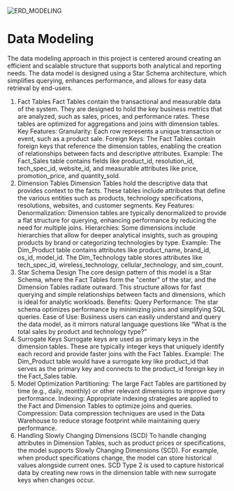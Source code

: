 ![ERD_MODELING](https://github.com/user-attachments/assets/4142b413-1828-4fad-a12e-c56fd992da90)

# Data Modeling
The data modeling approach in this project is centered around creating an efficient and scalable structure that supports both analytical and reporting needs. The data model is designed using a Star Schema architecture, which simplifies querying, enhances performance, and allows for easy data retrieval by end-users.

1. Fact Tables
Fact Tables contain the transactional and measurable data of the system. They are designed to hold the key business metrics that are analyzed, such as sales, prices, and performance rates. These tables are optimized for aggregations and joins with dimension tables.
Key Features:
Granularity: Each row represents a unique transaction or event, such as a product sale.
Foreign Keys: The Fact Tables contain foreign keys that reference the dimension tables, enabling the creation of relationships between facts and descriptive attributes.
Example: The Fact_Sales table contains fields like product_id, resolution_id, tech_spec_id, website_id, and measurable attributes like price, promotion_price, and quantity_sold.
2. Dimension Tables
Dimension Tables hold the descriptive data that provides context to the facts. These tables include attributes that define the various entities such as products, technology specifications, resolutions, websites, and customer segments.
Key Features:
Denormalization: Dimension tables are typically denormalized to provide a flat structure for querying, enhancing performance by reducing the need for multiple joins.
Hierarchies: Some dimensions include hierarchies that allow for deeper analytical insights, such as grouping products by brand or categorizing technologies by type.
Example:
The Dim_Product table contains attributes like product_name, brand_id, os_id, model_id.
The Dim_Technology table stores attributes like tech_spec_id, wireless_technology, cellular_technology, and sim_count.
3. Star Schema Design
The core design pattern of this model is a Star Schema, where the Fact Tables form the "center" of the star, and the Dimension Tables radiate outward. This structure allows for fast querying and simple relationships between facts and dimensions, which is ideal for analytic workloads.
Benefits:
Query Performance: The star schema optimizes performance by minimizing joins and simplifying SQL queries.
Ease of Use: Business users can easily understand and query the data model, as it mirrors natural language questions like “What is the total sales by product and technology type?”
4. Surrogate Keys
Surrogate keys are used as primary keys in the dimension tables. These are typically integer keys that uniquely identify each record and provide faster joins with the Fact Tables.
Example: The Dim_Product table would have a surrogate key like product_id that serves as the primary key and connects to the product_id foreign key in the Fact_Sales table.
5. Model Optimization
Partitioning: The large Fact Tables are partitioned by time (e.g., daily, monthly) or other relevant dimensions to improve query performance.
Indexing: Appropriate indexing strategies are applied to the Fact and Dimension Tables to optimize joins and queries.
Compression: Data compression techniques are used in the Data Warehouse to reduce storage footprint while maintaining query performance.
6. Handling Slowly Changing Dimensions (SCD)
To handle changing attributes in Dimension Tables, such as product prices or specifications, the model supports Slowly Changing Dimensions (SCD). For example, when product specifications change, the model can store historical values alongside current ones.
SCD Type 2 is used to capture historical data by creating new rows in the dimension table with new surrogate keys when changes occur.
